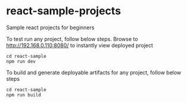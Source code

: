 # react-sample-projects
Sample react projects for beginners

To test run any project, follow below steps. Browse to http://192.168.0.110:8080/ to instantly view deployed project
```
cd react-sample
npm run dev
```

To build and generate deployable artifacts for any project, follow below steps
```
cd react-sample
npm run build
```